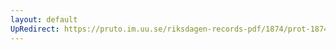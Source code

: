 ```yaml
---
layout: default
UpRedirect: https://pruto.im.uu.se/riksdagen-records-pdf/1874/prot-1874--fk--116.pdf
---
```

